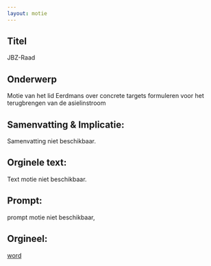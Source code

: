 ```yaml
---
layout: motie
---
```

## Titel
JBZ-Raad
## Onderwerp
Motie van het lid Eerdmans over concrete targets formuleren voor het terugbrengen van de asielinstroom
## Samenvatting & Implicatie:
Samenvatting niet beschikbaar.
## Orginele text:
Text motie niet beschikbaar.

## Prompt:
prompt motie niet beschikbaar,
## Orgineel:
[word](https://gegevensmagazijn.tweedekamer.nl/OData/v4/2.0/Document(d2fcc274-1665-42a7-a7b0-74a4df95daa1)/resource)
